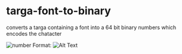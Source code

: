 # targa-font-to-binary
converts a targa containing a font into a 64 bit binary numbers which encodes the chatacter


![number](/https://github.com/nulface/targa-font-to-binary/blob/main/number.PNG?raw=true)
Format: ![Alt Text](url)
